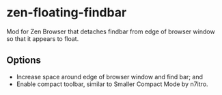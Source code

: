 # zen-floating-findbar
Mod for Zen Browser that detaches findbar from edge of browser window so that it appears to float. 

## Options
- Increase space around edge of browser window and find bar; and
- Enable compact toolbar, similar to Smaller Compact Mode by n7itro.
